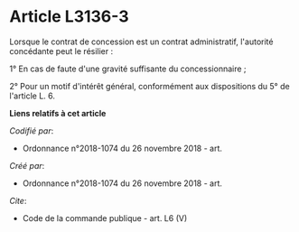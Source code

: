 # Article L3136-3

Lorsque le contrat de concession est un contrat administratif, l'autorité concédante peut le résilier : 

1° En cas de faute d'une gravité suffisante du concessionnaire ; 

2° Pour un motif d'intérêt général, conformément aux dispositions du 5° de l'article L. 6.

**Liens relatifs à cet article**

_Codifié par_:

  - Ordonnance n°2018-1074 du 26 novembre 2018 - art.

_Créé par_:

  - Ordonnance n°2018-1074 du 26 novembre 2018 - art.

_Cite_:

  - Code de la commande publique - art. L6 (V)
